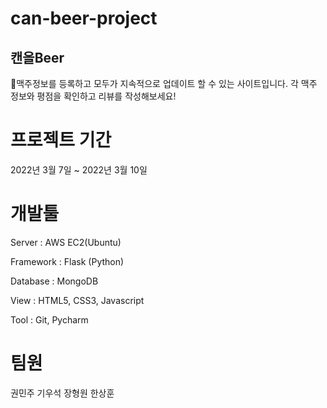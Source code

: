 # can-beer-project

## 캔을Beer

🍺맥주정보를 등록하고 모두가 지속적으로 업데이트 할 수 있는 사이트입니다.
각 맥주 정보와 평점을 확인하고 리뷰를 작성해보세요!






# 프로젝트 기간
2022년 3월 7일 ~ 2022년 3월 10일


# 개발툴
Server : AWS EC2(Ubuntu)

Framework : Flask (Python)

Database : MongoDB

View : HTML5, CSS3, Javascript

Tool : Git, Pycharm


# 팀원
권민주
기우석
장형원
한상훈
